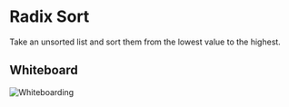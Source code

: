 # Radix Sort

Take an unsorted list and sort them from the lowest value to the highest.

## Whiteboard 
![Whiteboarding](../whiteboard_img/radix_sort.jpg)